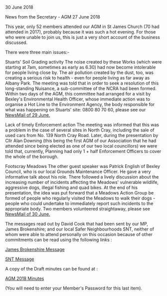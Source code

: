 30 June 2018

News from the Secretary - AGM 27 June 2018

This year, only 52 members attended our AGM in St James Church (70 had attended in 2017), probably because it was such a hot evening. For those who were unable to join us, this is just a very short account of the business discussed.

There were three main issues:-

Stuarts' Soil Grading activity The noise created by these Works (which were starting at 7am, sometimes as early as 6.30) had now become intolerable for people living close by. The air pollution created by the dust, too, was creating a serious risk to health - even for people living as far away as Albany Park. The meeting was told that in order to seek a resolution of this long-standing Nuisance, a sub-committee of the NCRA had been formed. Within two days of the AGM, this committee had arranged for a visit by Bexley's Environmental Health Officer, whose immediate action was to organise a Hot Line to the Environment Agency, the body responsible for what was happening on Stuarts' site: 0800 80 70 60, please see our [NewsMail of 29 June.](http://www.northcrayresidents.org.uk/newsmail_files/nm0518.html)

Lack of timely Enforcement action The meeting was informed that this was a problem in the case of several sites in North Cray, including the sale of used cars from No. 139 North Cray Road. Later, during the presentation by Cllr Alan Downing (this being the first AGM of our Association that he had attended since being elected as one of our two local councillors) we were told that, currently, Planning had only 1 + half Enforcement Officers to cover the whole of the borough.

Footscray Meadows The other guest speaker was Patrick English of Bexley Council, who is our local Grounds Maintenance Officer. He gave a very informative talk about his role. There followed a lively discussion about the increasing number of incidents affecting the Meadows' vulnerable wildlife, aggressive dogs, illegal fishing and quad bikes. At the end of his presentation, the idea was put forward that a Meadows Action Group be formed of people who regularly visited the Meadows to walk their dogs - people who could undertake to immediately report such incidents to the appropriate body. Two members volunteered straightaway, please see [NewsMail of 30 June.](http://www.northcrayresidents.org.uk/newsmail_files/nm0519.html)

The messages read out by David Cook that had been sent by our MP, James Brokenshire; and our local Safer Neighbourhoods SNT, neither of whom were able to attend personally on this occasion because of other commitments can be read using the following links :

[James Brokenshire Message](http://www.northcrayresidents.org.uk/pdf_docs/agm_2018_1.pdf)

[SNT Message](http://www.northcrayresidents.org.uk/pdf_docs/agm_2018_2.pdf)

A copy of the Draft minutes can be found at :

[AGM 2018 Minutes](http://www.northcrayresidents.org.uk/members_section/agm2018minutes.pdf)

(You will need to enter your Member's Password for this last item).
